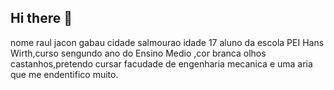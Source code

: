 ## Hi there 👋
nome raul jacon gabau cidade salmourao idade 17
aluno da escola PEI Hans Wirth,curso sengundo ano do Ensino Medio ,cor branca olhos castanhos,pretendo cursar facudade de engenharia mecanica e uma aria que me endentifico muito.
